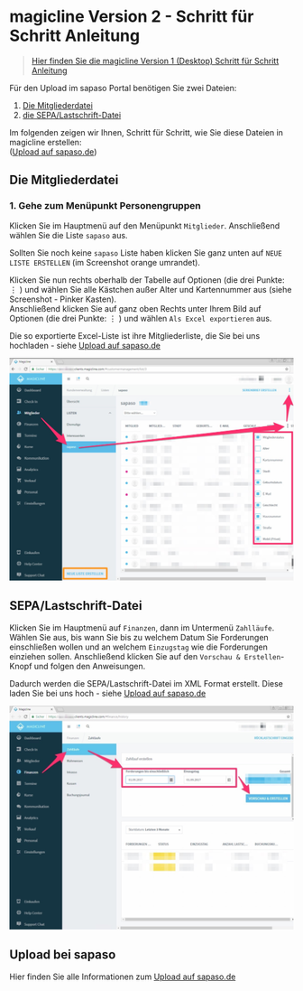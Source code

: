 # magicline Version 2 - Schritt für Schritt Anleitung

> [Hier finden Sie die magicline Version 1 (Desktop) Schritt für Schritt Anleitung](/magicline/v1-schritt-fuer-schritt-anleitung)

Für den Upload im sapaso Portal benötigen Sie zwei Dateien:

1. [Die Mitgliederdatei](#die-mitgliederdatei)
2. [die SEPA/Lastschrift-Datei](#sepalastschrift-datei)

Im folgenden zeigen wir Ihnen, Schritt für Schritt, wie Sie diese Dateien in magicline erstellen:  
([Upload auf sapaso.de](upload-im-portal))



## Die Mitgliederdatei

### 1. Gehe zum Menüpunkt Personengruppen

Klicken Sie im Hauptmenü auf den Menüpunkt `Mitglieder`.
Anschließend wählen Sie die Liste `sapaso` aus.  

Sollten Sie noch keine `sapaso` Liste haben klicken Sie ganz unten auf `NEUE LISTE ERSTELLEN` (im Screenshot orange umrandet).

Klicken Sie nun rechts oberhalb der Tabelle auf Optionen (die drei Punkte: &#8942; ) und wählen Sie alle Kästchen außer Alter und Kartennummer aus (siehe Screenshot - Pinker Kasten).  
Anschließend klicken Sie auf ganz oben Rechts unter Ihrem Bild auf Optionen (die drei Punkte: &#8942; ) und wählen `Als Excel exportieren` aus.

Die so exportierte Excel-Liste ist ihre Mitgliederliste, die Sie bei uns hochladen - siehe [Upload auf sapaso.de](upload-im-portal)

![magicline Mitgliederliste Exportieren](magicline/_media/v2/mitgliederliste/mitgliederliste-exportieren.jpg "Mitgliederliste Exportieren")

## SEPA/Lastschrift-Datei

Klicken Sie im Hauptmenü auf `Finanzen`, dann im Untermenü `Zahlläufe`.   
Wählen Sie aus, bis wann Sie bis zu welchem Datum Sie Forderungen einschließen wollen und an welchem `Einzugstag` wie die Forderungen einziehen sollen. Anschließend klicken Sie auf den `Vorschau & Erstellen`-Knopf und folgen den Anweisungen.

Dadurch werden die SEPA/Lastschrift-Datei im XML Format erstellt. Diese laden Sie bei uns hoch - siehe [Upload auf sapaso.de](upload-im-portal)

![Menü-Punkt Personengruppen auswählen](magicline/_media/v2/sepa/sepa-liste-exportieren.jpg "Menü-Punkt Personengruppen auswählen")

## Upload bei sapaso

Hier finden Sie alle Informationen zum [Upload auf sapaso.de](upload-im-portal)
